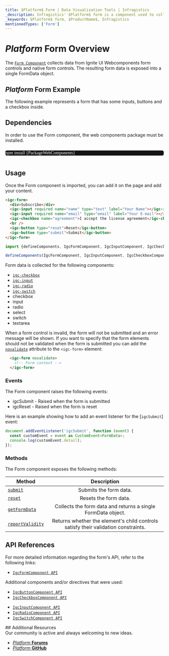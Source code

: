 ```yaml
---
title: $Platform$ Form | Data Visualization Tools | Infragistics
_description: Infragistics' $Platform$ form is a component used to collect user input from interactive controls. Improve your application with Ignite UI for  $Platform$!
_keywords: $Platform$ form, $ProductName$, Infragistics
mentionedTypes: ['Form']
---
```

# $Platform$ Form Overview

The [`Form Component`]({ApiClass}/IgcFormComponent.html) collects data from Ignite UI Webcomponents form controls and native form controls. The resulting form data is exposed into a single FormData object.

## $Platform$ Form Example

The following example represents a form that has some inputs, buttons and a checkbox inside.

<code-view style="height: 300px"
           data-demos-base-url="{environment:dvDemosBaseUrl}"
           iframe-src="{environment:dvDemosBaseUrl}/inputs/form-overview"
           alt="$Platform$ Form Example"
           github-src="inputs/form/overview">
</code-view>

## Dependencies

In order to use the Form component, the web components package must be installed.

<pre style="background:#141414;color:white;display:inline-block;padding:16x;margin-top:10px;font-family:'Consolas';border-radius:5px;width:100%">
npm install {PackageWebComponents}
</pre>

## Usage

Once the Form component is imported, you can add it on the page and add your content.

```html
<igc-form>
  <div>Subscribe</div>
  <igc-input required name="name" type="text" label="Your Name"></igc-input>
  <igc-input required name="email" type="email" label="Your E-mail"></igc-input>
  <igc-checkbox name="agreement">I accept the license agreement</igc-checkbox>
  <br />
  <igc-button type="reset">Reset</igc-button>
  <igc-button type="submit">Submit</igc-button>
</igc-form>
```

```ts
import {defineComponents, IgcFormComponent, IgcInputComponent, IgcCheckboxComponent, IgcButtonComponent } from 'igniteui-webcomponents';

defineComponents(IgcFormComponent, IgcInputComponent, IgcCheckboxComponent, IgcButtonComponent);
```

Form data is collected for the following components:
- [`igc-checkbox`]({ApiClass}/IgcCheckboxComponent.html)
- [`igc-input`]({ApiClass}/IgcInputComponent.html)
- [`igc-radio`]({ApiClass}/IgcRadioComponent.html)
- [`igc-switch`]({ApiClass}/IgcSwitchComponent.html)
- checkbox
- input
- radio
- select
- switch
- textarea

When a form control is invalid, the form will not be submitted and an error message will be shown. If you want to specify that the form elements should not be validated when the form is submitted you can add the [`novalidate`]({ApiClass}/IgcFormComponent.html#novalidate) attribute to the `<igc-form>` element:


```html
  <igc-form novalidate>
    <!-- Form content -->
  </igc-form>
```

### Events

The Form component raises the following events:
- igcSubmit - Raised when the form is submitted
- igcReset - Raised when the form is reset

Here is an example showing how to add an event listener for the [`igcSubmit`] event:

```ts
document.addEventListener('igcSubmit', function (event) {
  const customEvent = event as CustomEvent<FormData>;
  console.log(customEvent.detail);
});
```

### Methods

The Form component exposes the following methods:

| Method			| Description     			|
| ------------- 	|:-------------:			|
|[`submit`]({ApiClass}/IgcFormComponent.html#submit)|Submits the form data.|
|[`reset`]({ApiClass}/IgcFormComponent.html#reset)|Resets the form data.|
|[`getFormData`]({ApiClass}/IgcFormComponent.html#getFormData)|Collects the form data and returns a single FormData object.|
|[`reportValidity`]({ApiClass}/IgcFormComponent.html#reportValidity)|Returns whether the element's child controls satisfy their validation constraints.|

## API References

For more detailed information regarding the form's API, refer to the following links:
* [`IgcFormComponent API`]({ApiClass}/IgcFormComponent.html)

Additional components and/or directives that were used:
- [`IgcButtonComponent API`]({ApiClass}/IgcButtonComponent.html)
- [`IgcCheckboxComponent API`]({ApiClass}/IgcCheckboxComponent.html)
* [`IgcInputComponent API`]({ApiClass}/IgcInputComponent.html)
* [`IgcRadioComponent API`]({ApiClass}/IgcRadioComponent.html)
* [`IgcSwitchComponent API`]({ApiClass}/IgcSwitchComponent.html)

<div class="divider"></div>
## Additional Resources

<div class="divider--half"></div>
Our community is active and always welcoming to new ideas.

* [$Platform$ **Forums**](https://www.infragistics.com/community/forums/f/ignite-ui-for-web-components)
* [$Platform$ **GitHub**](https://github.com/IgniteUI/igniteui-webcomponents)